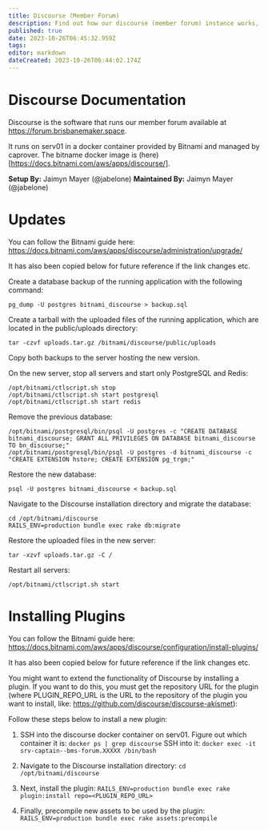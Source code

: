 ```yaml
---
title: Discourse (Member Forum)
description: Find out how our discourse (member forum) instance works, how to update it and add plugins etc.
published: true
date: 2023-10-26T06:45:32.959Z
tags: 
editor: markdown
dateCreated: 2023-10-26T06:44:02.174Z
---
```


# Discourse Documentation
Discourse is the software that runs our member forum available at https://forum.brisbanemaker.space.

It runs on serv01 in a docker container provided by Bitnami and managed by caprover. The bitname docker image is (here)[https://docs.bitnami.com/aws/apps/discourse/].

**Setup By:** Jaimyn Mayer (@jabelone)
**Maintained By:** Jaimyn Mayer (@jabelone)

# Updates
You can follow the Bitnami guide here: https://docs.bitnami.com/aws/apps/discourse/administration/upgrade/

It has also been copied below for future reference if the link changes etc.

Create a database backup of the running application with the following command:
```
pg_dump -U postgres bitnami_discourse > backup.sql
```

Create a tarball with the uploaded files of the running application, which are located in the public/uploads directory:
```
tar -czvf uploads.tar.gz /bitnami/discourse/public/uploads
```

Copy both backups to the server hosting the new version.

On the new server, stop all servers and start only PostgreSQL and Redis:

```
/opt/bitnami/ctlscript.sh stop
/opt/bitnami/ctlscript.sh start postgresql
/opt/bitnami/ctlscript.sh start redis
```

Remove the previous database:
```
/opt/bitnami/postgresql/bin/psql -U postgres -c "CREATE DATABASE bitnami_discourse; GRANT ALL PRIVILEGES ON DATABASE bitnami_discourse TO bn_discourse;"
/opt/bitnami/postgresql/bin/psql -U postgres -d bitnami_discourse -c "CREATE EXTENSION hstore; CREATE EXTENSION pg_trgm;"
```

Restore the new database:
```
psql -U postgres bitnami_discourse < backup.sql
```

Navigate to the Discourse installation directory and migrate the database:
```
cd /opt/bitnami/discourse
RAILS_ENV=production bundle exec rake db:migrate
```
Restore the uploaded files in the new server:

```
tar -xzvf uploads.tar.gz -C /
```

Restart all servers:
```
/opt/bitnami/ctlscript.sh start
```

# Installing Plugins
You can follow the Bitnami guide here: https://docs.bitnami.com/aws/apps/discourse/configuration/install-plugins/

It has also been copied below for future reference if the link changes etc.

You might want to extend the functionality of Discourse by installing a plugin. If you want to do this, you must get the repository URL for the plugin (where PLUGIN_REPO_URL is the URL to the repository of the plugin you want to install, like: https://github.com/discourse/discourse-akismet):

Follow these steps below to install a new plugin:
1. SSH into the discourse docker container on serv01.
	Figure out which container it is: `docker ps | grep discourse`
  SSH into it: `docker exec -it srv-captain--bms-forum.XXXXX /bin/bash`

2. Navigate to the Discourse installation directory:
		`cd /opt/bitnami/discourse`

3. Next, install the plugin:
		`RAILS_ENV=production bundle exec rake plugin:install repo=<PLUGIN_REPO_URL>`

4. Finally, precompile new assets to be used by the plugin:
		`RAILS_ENV=production bundle exec rake assets:precompile`